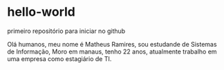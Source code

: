 # hello-world
primeiro repositório para iniciar no github

Olá humanos, meu nome é Matheus Ramires, sou estudande de Sistemas de Informação,
Moro em manaus, tenho 22 anos, atualmente trabalho em uma empresa como estagiário de TI.
